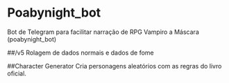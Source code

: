 # Poabynight_bot
Bot de Telegram para facilitar narração de RPG Vampiro a Máscara (poabynight_bot)

##/v5
Rolagem de dados normais e dados de fome

##Character Generator
Cria personagens aleatórios com as regras do livro oficial.
